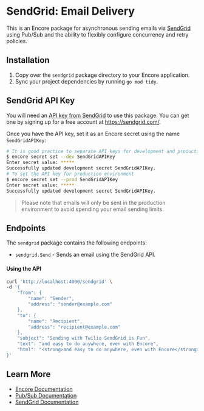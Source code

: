 # SendGrid: Email Delivery

This is an Encore package for asynchronous sending emails via [SendGrid](https://sendgrid.com/) using Pub/Sub and the ability to flexibly configure concurrency and retry policies.

## Installation

1. Copy over the `sendgrid` package directory to your Encore application.
2. Sync your project dependencies by running `go mod tidy`.

## SendGrid API Key

You will need an [API key from SendGrid](https://docs.sendgrid.com/ui/account-and-settings/api-keys) to use this package. You can get one by signing up for a free account at https://sendgrid.com/.

Once you have the API key, set it as an Encore secret using the name `SendGridAPIKey`:

```bash
# It is good practice to separate API keys for development and production environments
$ encore secret set --dev SendGridAPIKey
Enter secret value: *****
Successfully updated development secret SendGridAPIKey.
# To set the API key for production environment
$ encore secret set --prod SendGridAPIKey
Enter secret value: *****
Successfully updated development secret SendGridAPIKey.
```
> Please note that emails will only be sent in the production environment to avoid spending your email sending limits.

## Endpoints 

The `sendgrid` package contains the following endpoints:

* `sendgrid.Send` - Sends an email using the SendGrid API.

#### Using the API
```bash
curl 'http://localhost:4000/sendgrid' \
-d '{
    "from": {
        "name": "Sender",
        "address": "sender@example.com"
    },
    "to": {
        "name": "Recipient",
        "address": "recipient@example.com"
    },
    "subject": "Sending with Twilio SendGrid is Fun",
    "text": "and easy to do anywhere, even with Encore",
    "html": "<strong>and easy to do anywhere, even with Encore</strong>"
}'
```

## Learn More

- [Encore Documentation](https://encore.dev/docs)
- [Pub/Sub Documentation](https://encore.dev/docs/primitives/pubsub)
- [SendGrid Documentation](https://docs.sendgrid.com/)